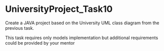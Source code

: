 # UniversityProject_Task10
Create a JAVA project based on the University UML class diagram from the previous task. 

This task requires only models implementation but additional requirements could be provided by your mentor             
